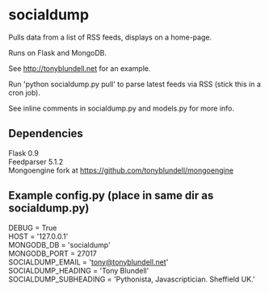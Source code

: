 socialdump
==========

Pulls data from a list of RSS feeds, displays on a home-page.

Runs on Flask and MongoDB.

See http://tonyblundell.net for an example.

Run 'python socialdump.py pull' to parse latest feeds via RSS (stick this in a cron job).

See inline comments in socialdump.py and models.py for more info.


Dependencies
------------

Flask 0.9  
Feedparser 5.1.2  
Mongoengine fork at https://github.com/tonyblundell/mongoengine  


Example config.py (place in same dir as socialdump.py)
------------------------------------------------------
DEBUG = True  
HOST = '127.0.0.1'  
MONGODB_DB = 'socialdump'  
MONGODB_PORT = 27017  
SOCIALDUMP_EMAIL = 'tony@tonyblundell.net'  
SOCIALDUMP_HEADING = 'Tony Blundell'  
SOCIALDUMP_SUBHEADING = 'Pythonista, Javascriptician. Sheffield UK.'  
